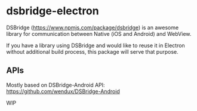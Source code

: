 # dsbridge-electron

DSBridge (https://www.npmjs.com/package/dsbridge) is an awesome library for communication between Native (iOS and Android) and WebView.

If you have a library using DSBridge and would like to reuse it in Electron without additional build process, this package will serve that purpose.

## APIs

Mostly based on DSBridge-Android API: https://github.com/wendux/DSBridge-Android

WIP
